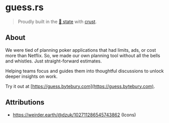 # guess.rs

> Proudly built in the [🍕 state](https://portal.ct.gov/) with [crust](https://github.com/bytebury/crust).

## About
We were tied of planning poker applications that had limits, ads,
or cost more than Netflix. So, we made our own planning tool without
all the bells and whistles. Just straight-forward estimates.

Helping teams focus and guides them into thoughtful discussions to
unlock deeper insights on work.

Try it out at [https://guess.bytebury.com](https://guess.bytebury.com).

## Attributions
* https://weirder.earth/@dzuk/102711286545743862 (Icons)
